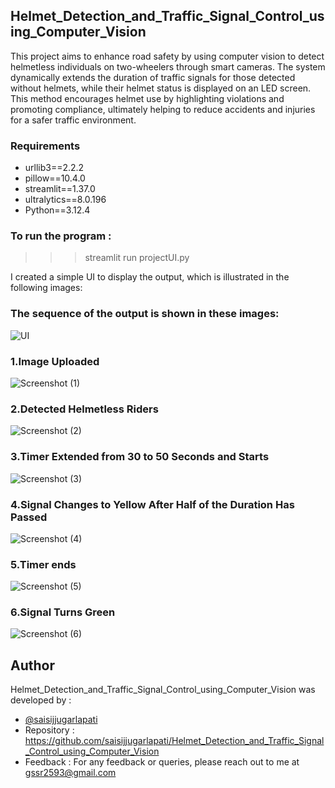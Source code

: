 ## Helmet_Detection_and_Traffic_Signal_Control_using_Computer_Vision
This project aims to enhance road safety by using computer vision to detect helmetless individuals on two-wheelers through smart cameras. The system dynamically extends the duration of traffic signals for those detected without helmets, while their helmet status is displayed on an LED screen. This method encourages helmet use by highlighting violations and promoting compliance, ultimately helping to reduce accidents and injuries for a safer traffic environment.

### Requirements
* urllib3==2.2.2
* pillow==10.4.0
* streamlit==1.37.0
* ultralytics==8.0.196
* Python==3.12.4

### To run the program :
>>>streamlit run projectUI.py

I created a simple UI to display the output, which is illustrated in the following images:
### The sequence of the output is shown in these images:

![UI](https://github.com/user-attachments/assets/52ad1e19-5855-4c7d-9b5a-a9c543558713)

### 1.Image Uploaded

![Screenshot (1)](https://github.com/user-attachments/assets/1a09835f-9a19-4a2b-a199-678d34c772f1)

### 2.Detected Helmetless Riders

![Screenshot (2)](https://github.com/user-attachments/assets/52377deb-9e63-4bab-a93c-094458682d5d)

### 3.Timer Extended from 30 to 50 Seconds and Starts

![Screenshot (3)](https://github.com/user-attachments/assets/76b8130d-fedd-487c-abbc-c5048d768a54)

### 4.Signal Changes to Yellow After Half of the Duration Has Passed

![Screenshot (4)](https://github.com/user-attachments/assets/25287c50-1ced-4c3b-b606-b34c28fd2149)

### 5.Timer ends

![Screenshot (5)](https://github.com/user-attachments/assets/707ebc9e-cbb3-4f95-aeb1-2b2c5acb660b)

### 6.Signal Turns Green

![Screenshot (6)](https://github.com/user-attachments/assets/627b6769-84d3-4afc-85ff-6e1c1fa9fa11)

## Author

Helmet_Detection_and_Traffic_Signal_Control_using_Computer_Vision was developed by :

* [@saisijjugarlapati](https://github.com/saisijjugarlapati)
* Repository : https://github.com/saisijjugarlapati/Helmet_Detection_and_Traffic_Signal_Control_using_Computer_Vision
* Feedback :
For any feedback or queries, please reach out to me at gssr2593@gmail.com



